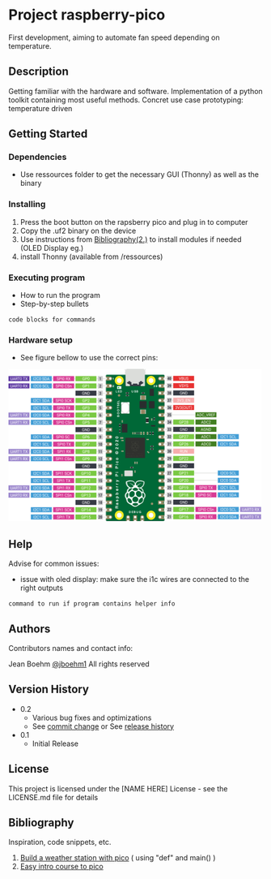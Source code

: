 # Project raspberry-pico 

First development, aiming to automate fan speed depending on temperature.

## Description

Getting familiar with the hardware and software. Implementation of a python toolkit containing most useful methods. Concret use case prototyping: temperature driven 

## Getting Started

### Dependencies

* Use ressources folder to get the necessary GUI (Thonny) as well as the binary


### Installing

1. Press the boot button on the rapsberry pico and plug in to computer
2. Copy the .uf2 binary on the device
3. Use instructions from [Bibliography(2.)](https://www.electroniclinic.com/raspberry-pi-pico-rp2040-programming-in-micropython-with-examples/) to install modules if needed (OLED Display eg.)
4. install Thonny (available from /ressources)

### Executing program

* How to run the program
* Step-by-step bullets
```
code blocks for commands
```

### Hardware setup

* See figure bellow to use the correct pins:
<img src="raspberry-pi-pico-gpio.png" width="500" height="300"/>

## Help

Advise for common issues:
- issue with oled display: make sure the i1c wires are connected to the right outputs
```
command to run if program contains helper info
```

## Authors

Contributors names and contact info:

Jean Boehm [@jboehm1](https://github.com/jboehm1) All rights reserved

## Version History

* 0.2
    * Various bug fixes and optimizations
    * See [commit change]() or See [release history]()
* 0.1
    * Initial Release

## License

This project is licensed under the [NAME HERE] License - see the LICENSE.md file for details

## Bibliography

Inspiration, code snippets, etc.
1. [Build a weather station with pico](https://www.youtube.com/watch?v=vfp0B1IW7yI&list=LL&index=2&ab_channel=WexterHome) ( using "def" and main() )
2. [Easy intro course to pico](https://www.electroniclinic.com/raspberry-pi-pico-rp2040-programming-in-micropython-with-examples/)
